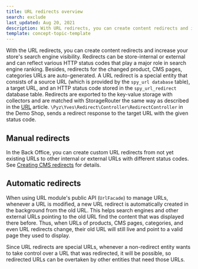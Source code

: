 ```yaml
---
title: URL redirects overview
search: exclude
last_updated: Aug 20, 2021
description: With URL redirects, you can create content redirects and increase your store's search engine visibility
template: concept-topic-template
---
```


With the URL redirects, you can create content redirects and increase your store's search engine visibility. Redirects can be store-internal or external and can reflect various HTTP status codes that play a major role in search engine ranking. Besides, redirects for the changed product, CMS pages, categories URLs are auto-generated.
A URL redirect is a special entity that consists of a source URL (which is provided by the `spy_url database` table), a target URL, and an HTTP status code stored in the `spy_url_redirect` database table. Redirects are exported to the key-value storage with collectors and are matched with StorageRouter the same way as described in the [URL](https://docs.spryker.com/docs/scos/dev/back-end-development/yves/url.html) article. `\Pyz\Yves\Redirect\Controller\RedirectController` in the Demo Shop, sends a redirect response to the target URL with the given status code.

## Manual redirects

In the Back Office, you can create custom URL redirects from not yet existing URLs to other internal or external URLs with different status codes. See [Creating CMS redirects](/docs/scos/user/back-office-user-guides/{{page.version}}/content/redirects/creating-cms-redirects.html) for details.

## Automatic redirects

When using URL module's public API (`UrlFacade`) to manage URLs, whenever a URL is modified, a new URL redirect is automatically created in the background from the old URL. This helps search engines and other external URLs pointing to the old URL find the content that was displayed there before. Thus, when URLs of products, CMS pages, categories, and even URL redirects change, their old URL will still live and point to a valid page they used to display.

Since URL redirects are special URLs, whenever a non-redirect entity wants to take control over a URL that was redirected, it will be possible, so redirected URLs can be overtaken by other entities that need those URLs.
